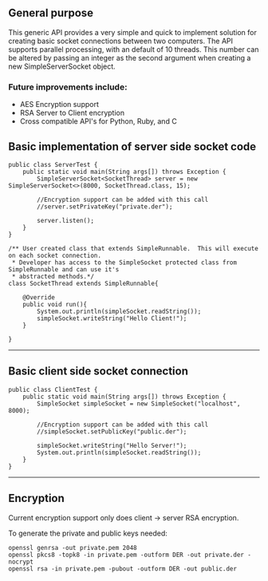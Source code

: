 ## General purpose

This generic API provides a very simple and quick to implement solution for creating basic socket connections between two computers.  The API supports parallel processing, with an default of 10 threads.  This number can be altered by passing an integer as the second argument when creating a new SimpleServerSocket object.

### Future improvements include:
- AES Encryption support
- RSA Server to Client encryption
- Cross compatible API's for Python, Ruby, and C


## Basic implementation of server side socket code
    
    public class ServerTest {
        public static void main(String args[]) throws Exception {
            SimpleServerSocket<SocketThread> server = new SimpleServerSocket<>(8000, SocketThread.class, 15);
            
            //Encryption support can be added with this call
            //server.setPrivateKey("private.der");
            
            server.listen();
        }
    }
    
    /** User created class that extends SimpleRunnable.  This will execute on each socket connection.
     * Developer has access to the SimpleSocket protected class from SimpleRunnable and can use it's
     * abstracted methods.*/
    class SocketThread extends SimpleRunnable{
    
        @Override
        public void run(){
            System.out.println(simpleSocket.readString());
            simpleSocket.writeString("Hello Client!");
        }
    
    }



--------------------------------------------------------------------------------


## Basic client side socket connection
    public class ClientTest {
        public static void main(String args[]) throws Exception {
            SimpleSocket simpleSocket = new SimpleSocket("localhost", 8000);
            
            //Encryption support can be added with this call
            //simpleSocket.setPublicKey("public.der");
            
            simpleSocket.writeString("Hello Server!");
            System.out.println(simpleSocket.readString());
        }
    }


--------------------------------------------------------------------------------


## Encryption

Current encryption support only does client -> server RSA encryption.

To generate the private and public keys needed:

    openssl genrsa -out private.pem 2048
    openssl pkcs8 -topk8 -in private.pem -outform DER -out private.der -nocrypt
    openssl rsa -in private.pem -pubout -outform DER -out public.der